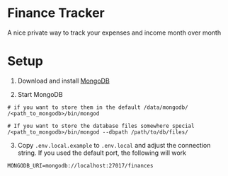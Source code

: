 # Finance Tracker
A nice private way to track your expenses and income month over month


# Setup
1) Download and install [MongoDB](https://www.mongodb.com/)

2) Start MongoDB
```
# if you want to store them in the default /data/mongodb/
/<path_to_mongodb>/bin/mongod

# If you want to store the database files somewhere special
/<path_to_mongodb>/bin/mongod --dbpath /path/to/db/files/
```

3) Copy `.env.local.example` to `.env.local` and adjust the connection string. If you used the default port, the following will work
```
MONGODB_URI=mongodb://localhost:27017/finances
```